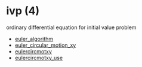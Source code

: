 # ivp (4)
ordinary differential equation for initial value problem

+ [euler_algorithm](euler_algorithm.ipynb)
+ [euler_circular_motion_xy](euler_circular_motion_xy.ipynb)
+ [eulercircmotxy](eulercircmotxy.ipynb)
+ [eulercircmotxy_use](eulercircmotxy_use.ipynb)
